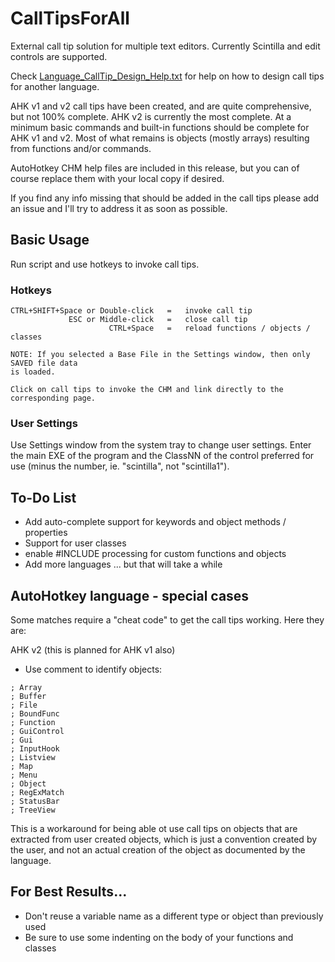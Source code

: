 # CallTipsForAll
External call tip solution for multiple text editors.  Currently Scintilla and edit controls are supported.

Check [Language_CallTip_Design_Help.txt](./Language_CallTip_Design_Help.txt) for help on how to design call tips for another language.

AHK v1 and v2 call tips have been created, and are quite comprehensive, but not 100% complete.  AHK v2 is currently the most complete.  At a minimum basic commands and built-in functions should be complete for AHK v1 and v2.  Most of what remains is objects (mostly arrays) resulting from functions and/or commands.

AutoHotkey CHM help files are included in this release, but you can of course replace them with your local copy if desired.

If you find any info missing that should be added in the call tips please add an issue and I'll try to address it as soon as possible.

## Basic Usage

Run script and use hotkeys to invoke call tips.

### Hotkeys
```
CTRL+SHIFT+Space or Double-click   =   invoke call tip
             ESC or Middle-click   =   close call tip
                      CTRL+Space   =   reload functions / objects / classes

NOTE: If you selected a Base File in the Settings window, then only SAVED file data
is loaded.

Click on call tips to invoke the CHM and link directly to the corresponding page.
```
### User Settings
Use Settings window from the system tray to change user settings.  Enter the main EXE of the program and the ClassNN of the control preferred for use (minus the number, ie. "scintilla", not "scintilla1").

## To-Do List
* Add auto-complete support for keywords and object methods / properties
* Support for user classes
* enable #INCLUDE processing for custom functions and objects
* Add more languages ... but that will take a while

## AutoHotkey language - special cases

Some matches require a "cheat code" to get the call tips working.  Here they are:

AHK v2 (this is planned for AHK v1 also)
* Use comment to identify objects:
```
; Array
; Buffer
; File
; BoundFunc
; Function
; GuiControl
; Gui
; InputHook
; Listview
; Map
; Menu
; Object
; RegExMatch
; StatusBar
; TreeView
```

This is a workaround for being able ot use call tips on objects that are extracted from user created objects, which is just a convention created by the user, and not an actual creation of the object as documented by the language.

## For Best Results...
* Don't reuse a variable name as a different type or object than previously used
* Be sure to use some indenting on the body of your functions and classes
